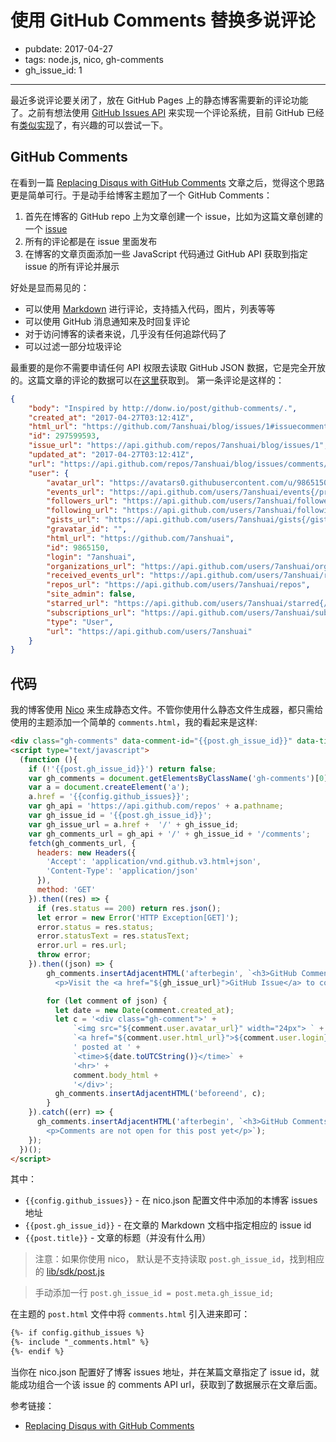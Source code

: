 # 使用 GitHub Comments 替换多说评论

- pubdate: 2017-04-27
- tags: node.js, nico, gh-comments
- gh_issue_id: 1

------

最近多说评论要关闭了，放在 GitHub Pages 上的静态博客需要新的评论功能了。之前有想法使用 [GitHub Issues API](https://developer.github.com/v3/issues/) 来实现一个评论系统，目前 GitHub 已经有[类似实现](https://github.com/imsun/gitment)了，有兴趣的可以尝试一下。

## GitHub Comments

在看到一篇 [Replacing Disqus with GitHub Comments](http://donw.io/post/github-comments/) 文章之后，觉得这个思路更是简单可行。于是动手给博客主题加了一个 GitHub Comments：

1. 首先在博客的 GitHub repo 上为文章创建一个 issue，比如为这篇文章创建的一个 [issue](https://github.com/7anshuai/blog/issues/1)
2. 所有的评论都是在 issue 里面发布
3. 在博客的文章页面添加一些 JavaScript 代码通过 GitHub API 获取到指定 issue 的所有评论并展示

好处是显而易见的：

- 可以使用 [Markdown](http://daringfireball.net/projects/markdown/) 进行评论，支持插入代码，图片，列表等等
- 可以使用 GitHub 消息通知来及时回复评论
- 对于访问博客的读者来说，几乎没有任何追踪代码了
- 可以过滤一部分垃圾评论

最重要的是你不需要申请任何 API 权限去读取 GitHub JSON 数据，它是完全开放的。这篇文章的评论的数据可以在[这里](https://api.github.com/repos/7anshuai/blog/issues/1/comments)获取到。
第一条评论是这样的：

```json
{
    "body": "Inspired by http://donw.io/post/github-comments/.",
    "created_at": "2017-04-27T03:12:41Z",
    "html_url": "https://github.com/7anshuai/blog/issues/1#issuecomment-297599593",
    "id": 297599593,
    "issue_url": "https://api.github.com/repos/7anshuai/blog/issues/1",
    "updated_at": "2017-04-27T03:12:41Z",
    "url": "https://api.github.com/repos/7anshuai/blog/issues/comments/297599593",
    "user": {
        "avatar_url": "https://avatars0.githubusercontent.com/u/9865150?v=3",
        "events_url": "https://api.github.com/users/7anshuai/events{/privacy}",
        "followers_url": "https://api.github.com/users/7anshuai/followers",
        "following_url": "https://api.github.com/users/7anshuai/following{/other_user}",
        "gists_url": "https://api.github.com/users/7anshuai/gists{/gist_id}",
        "gravatar_id": "",
        "html_url": "https://github.com/7anshuai",
        "id": 9865150,
        "login": "7anshuai",
        "organizations_url": "https://api.github.com/users/7anshuai/orgs",
        "received_events_url": "https://api.github.com/users/7anshuai/received_events",
        "repos_url": "https://api.github.com/users/7anshuai/repos",
        "site_admin": false,
        "starred_url": "https://api.github.com/users/7anshuai/starred{/owner}{/repo}",
        "subscriptions_url": "https://api.github.com/users/7anshuai/subscriptions",
        "type": "User",
        "url": "https://api.github.com/users/7anshuai"
    }
}
```

## 代码

我的博客使用 [Nico](https://github.com/lepture/nico) 来生成静态文件。不管你使用什么静态文件生成器，都只需给使用的主题添加一个简单的 `comments.html`，我的看起来是这样:

```html
<div class="gh-comments" data-comment-id="{{post.gh_issue_id}}" data-title="{{ post.title }}"></div>
<script type="text/javascript">
  (function (){
    if (!'{{post.gh_issue_id}}') return false;
    var gh_comments = document.getElementsByClassName('gh-comments')[0];
    var a = document.createElement('a');
    a.href = '{{config.github_issues}}';
    var gh_api = 'https://api.github.com/repos' + a.pathname;
    var gh_issue_id = '{{post.gh_issue_id}}';
    var gh_issue_url = a.href +  '/' + gh_issue_id;
    var gh_comments_url = gh_api + '/' + gh_issue_id + '/comments';
    fetch(gh_comments_url, {
      headers: new Headers({
        'Accept': 'application/vnd.github.v3.html+json',
        'Content-Type': 'application/json'
      }),
      method: 'GET'
    }).then((res) => {
      if (res.status == 200) return res.json();
      let error = new Error('HTTP Exception[GET]');
      error.status = res.status;
      error.statusText = res.statusText;
      error.url = res.url;
      throw error;
    }).then((json) => {
        gh_comments.insertAdjacentHTML('afterbegin', `<h3>GitHub Comments</h3>
          <p>Visit the <a href="${gh_issue_url}">GitHub Issue</a> to comment on this post.</p>`);

        for (let comment of json) {
          let date = new Date(comment.created_at);
          let c = '<div class="gh-comment">' +
              `<img src="${comment.user.avatar_url}" width="24px"> ` +
              `<a href="${comment.user.html_url}">${comment.user.login}</a>` +
              ' posted at ' +
              `<time>${date.toUTCString()}</time>` +
              '<hr>' +
              comment.body_html +
              '</div>';
          gh_comments.insertAdjacentHTML('beforeend', c);
        }
    }).catch((err) => {
      gh_comments.insertAdjacentHTML('afterbegin', `<h3>GitHub Comments</h3>
        <p>Comments are not open for this post yet</p>`);
    });
  })();
</script>
```

其中：

- `{{config.github_issues}}` - 在 nico.json 配置文件中添加的本博客 issues 地址
- `{{post.gh_issue_id}}` - 在文章的 Markdown 文档中指定相应的 issue id
- `{{post.title}}` - 文章的标题（并没有什么用）

> 注意：如果你使用 nico， 默认是不支持读取 `post.gh_issue_id`，找到相应的 [lib/sdk/post.js](https://github.com/lepture/nico/blob/master/lib/sdk/post.js#L98)

> 手动添加一行 `post.gh_issue_id = post.meta.gh_issue_id;`

在主题的 `post.html` 文件中将 `comments.html` 引入进来即可：

```html
{%- if config.github_issues %}
{%- include "_comments.html" %}
{%- endif %}
```

当你在 nico.json 配置好了博客 issues 地址，并在某篇文章指定了 issue id，就能成功组合一个该 issue 的 comments API url，获取到了数据展示在文章后面。

参考链接：
- [Replacing Disqus with GitHub Comments](http://donw.io/post/github-comments/)
